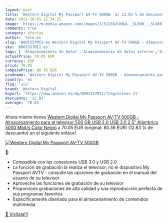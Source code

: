 ```yaml
---
layout: post
title: 'Western Digital My Passport AV-TV 500GB  al 12.83 % de descuento'
date: 2021-10-05 12:34:25
image: 'https://m.media-amazon.com/images/I/5125bJlKBuL._SL500_._SL400_.jpg'
comments: true
category: ofertas
author: 'tole.es'
slug: 'B00IS57MI2-es Western Digital My Passport AV-TV 500GB - Almacenamiento...'
sku: 'B00IS57MI2-es'
tags: [ 'Almacenamiento de datos','Almacenamiento de datos externo','Discos duros externos','Informática','televisor','western digital', ]
actualPrice: 70.05 EUR
currency: EUR
price: 70.05
comparePrice: 80.36 EUR
prodname: 'Western Digital My Passport AV-TV 500GB - Almacenamiento para el televisor  500 GB  USB 2.0  USB 3.0  2.5"  Alámbrico  5000 Mbit/s   Color Negro'
country: 'es'
flag: '🇪🇸'
brand: 'Western Digital'
buyurl: 'https://www.amazon.es/dp/B00IS57MI2/?tag=tolees-21'
descuento: '12.83'
average: '70.05'
---
```


Ahora mismo tienes [Western Digital My Passport AV-TV 500GB - Almacenamiento para el televisor  500 GB  USB 2.0  USB 3.0  2.5"  Alámbrico  5000 Mbit/s   Color Negro](https://www.amazon.es/dp/B00IS57MI2/?tag=tolees-21) a 70.05 EUR (original: 80.36 EUR) (12.83 %  de descuento) en el siguiente enlace!

[![Western Digital My Passport AV-TV 500GB ](https://m.media-amazon.com/images/I/5125bJlKBuL._SL500_._SL400_.jpg)](https://www.amazon.es/dp/B00IS57MI2/?tag=tolees-21)

🔎:

- Compatible con las conexiones USB 3.0 y USB 2.0
- La función de grabación la realiza el televisor, no el dispositivo My Passport AVTV - consulte las opciones de grabación en el manual del usuario de su televisor
- Aproveche las funciones de grabación de su televisor
- Proporciona grabaciones de alta calidad y una reproducción perfecta de sus programas favoritos
- Específicamente diseñado para el almacenamiento de contenidos multimedia

[🛒 Visítala!!!](https://www.amazon.es/dp/B00IS57MI2/?tag=tolees-21)
